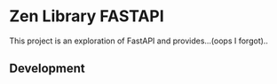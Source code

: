 # Zen Library FASTAPI 

This project is an exploration of FastAPI and provides...(oops I forgot)..

## Development


